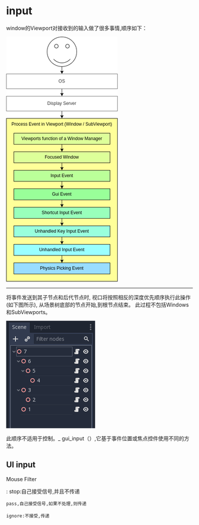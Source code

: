 # input

window的Viewport对接收到的输入做了很多事情,顺序如下：

![image](../images/input_event_flow.png)

------------------------------------------------------------------------

将事件发送到其子节点和后代节点时,
视口将按照相反的深度优先顺序执行此操作(如下图所示),
从场景树底部的节点开始,到根节点结束。
此过程不包括Windows和SubViewports。

![image](../images/input_event_scene_flow.png)

此顺序不适用于控制。\_
gui_input（）,它基于事件位置或焦点控件使用不同的方法。

## UI input

Mouse Filter

:   stop:自己接受信号,并且不传递

    pass,自己接受信号,如果不处理,则传递

    ignore:不接受,传递
